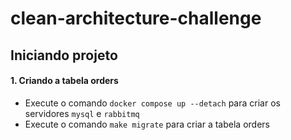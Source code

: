 # clean-architecture-challenge

## Iniciando projeto

#### 1. Criando a tabela orders

- Execute o comando `docker compose up --detach` para criar os servidores `mysql` e `rabbitmq`
- Execute o comando `make migrate` para criar a tabela orders
